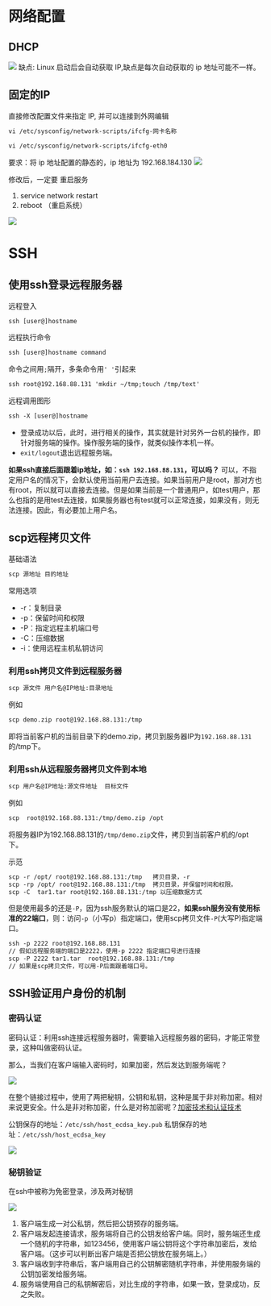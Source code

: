 # 网络配置
## DHCP
![](attachment/Pasted%20image%2020230913145736.png)
缺点: Linux 启动后会自动获取 IP,缺点是每次自动获取的 ip 地址可能不一样。

## 固定的IP

直接修改配置文件来指定 IP, 并可以连接到外网编辑

```txt
vi /etc/sysconfig/network-scripts/ifcfg-网卡名称
```

```txt
vi /etc/sysconfig/network-scripts/ifcfg-eth0
```

要求：将 ip 地址配置的静态的，ip 地址为 192.168.184.130
![](attachment/Pasted%20image%2020230913145830.png)

修改后，一定要 重启服务
1. service network restart
2. reboot （重启系统）

![](attachment/Pasted%20image%2020230913145911.png)

# SSH
## 使用ssh登录远程服务器

远程登入
```txt
ssh [user@]hostname 
```

远程执行命令
```txt
ssh [user@]hostname command
```

命令之间用`;`隔开，多条命令用`' '`引起来

```txt
ssh root@192.168.88.131 'mkdir ~/tmp;touch /tmp/text'
```

远程调用图形
```txt
ssh -X [user@]hostname
```

- 登录成功以后，此时，进行相关的操作，其实就是针对另外一台机的操作，即针对服务端的操作。操作服务端的操作，就类似操作本机一样。
- `exit/logout`退出远程服务端。

**如果ssh直接后面跟着ip地址，如：`ssh 192.168.88.131`，可以吗？**
可以，不指定用户名的情况下，会默认使用当前用户去连接。如果当前用户是root，那对方也有root，所以就可以直接去连接。但是如果当前是一个普通用户，如test用户，那么也指的是用test去连接，如果服务器也有test就可以正常连接，如果没有，则无法连接。因此，有必要加上用户名。



## scp远程拷贝文件

基础语法
```txt
scp 源地址 目的地址
```

常用选项
- -r：复制目录
- -p：保留时间和权限
- -P：指定远程主机端口号
- -C：压缩数据
- -i：使用远程主机私钥访问

### 利用ssh拷贝文件到远程服务器

```txt
scp 源文件 用户名@IP地址:目录地址
```

例如
```txt
scp demo.zip root@192.168.88.131:/tmp
```

即将当前客户机的当前目录下的demo.zip，拷贝到服务器IP为`192.168.88.131`的/tmp下。

### 利用ssh从远程服务器拷贝文件到本地

```txt
scp 用户名@IP地址:源文件地址  目标文件
```

例如
```txt
scp  root@192.168.88.131:/tmp/demo.zip /opt
```

将服务器IP为192.168.88.131的`/tmp/demo.zip`文件，拷贝到当前客户机的/opt下。

示范
```txt
scp -r /opt/ root@192.168.88.131:/tmp   拷贝目录，-r
scp -rp /opt/ root@192.168.88.131:/tmp  拷贝目录，并保留时间和权限。
scp -C  tar1.tar root@192.168.88.131:/tmp 以压缩数据方式
```

但是使用最多的还是`-P`，因为ssh服务默认的端口是22，**如果ssh服务没有使用标准的22端口**，则：访问`-p`（小写p）指定端口，使用scp拷贝文件`-P`(大写P)指定端口。

```txt
ssh -p 2222 root@192.168.88.131          
// 假如远程服务端的端口是2222，使用-p 2222 指定端口号进行连接
scp -P 2222 tar1.tar  root@192.168.88.131:/tmp          
// 如果是scp拷贝文件，可以用-P后面跟着端口号。
```

## SSH验证用户身份的机制

### 密码认证
密码认证：利用ssh连接远程服务器时，需要输入远程服务器的密码，才能正常登录，这种叫做密码认证。

那么，当我们在客户端输入密码时，如果加密，然后发达到服务端呢？

![](attachment/Pasted%20image%2020231204101409.png)

在整个链接过程中，使用了两把秘钥，公钥和私钥，这种是属于非对称加密。相对来说更安全。什么是非对称加密，什么是对称加密呢？[加密技术和认证技术](../../计算机基础/信息安全/加密技术和认证技术.md)

公钥保存的地址：`/etc/ssh/host_ecdsa_key.pub`
私钥保存的地址：`/etc/ssh/host_ecdsa_key`

![](attachment/Pasted%20image%2020231204102353.png)

### 秘钥验证

在ssh中被称为免密登录，涉及两对秘钥

![](attachment/Pasted%20image%2020231204102826.png)

1. 客户端生成一对公私钥，然后把公钥预存的服务端。
2. 客户端发起连接请求，服务端将自己的公钥发给客户端。同时，服务端还生成一个随机的字符串，如123456，使用客户端公钥将这个字符串加密后，发给客户端。（这步可以判断出客户端是否把公钥放在服务端上。）
3. 客户端收到字符串后，客户端用自己的公钥解密随机字符串，并使用服务端的公钥加密发给服务端。
4. 服务端使用自己的私钥解密后，对比生成的字符串，如果一致，登录成功，反之失败。
